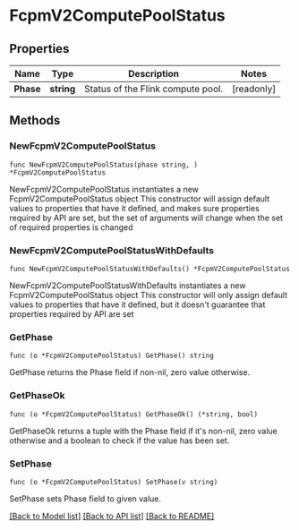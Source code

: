 # FcpmV2ComputePoolStatus

## Properties

Name | Type | Description | Notes
------------ | ------------- | ------------- | -------------
**Phase** | **string** | Status of the Flink compute pool. | [readonly] 

## Methods

### NewFcpmV2ComputePoolStatus

`func NewFcpmV2ComputePoolStatus(phase string, ) *FcpmV2ComputePoolStatus`

NewFcpmV2ComputePoolStatus instantiates a new FcpmV2ComputePoolStatus object
This constructor will assign default values to properties that have it defined,
and makes sure properties required by API are set, but the set of arguments
will change when the set of required properties is changed

### NewFcpmV2ComputePoolStatusWithDefaults

`func NewFcpmV2ComputePoolStatusWithDefaults() *FcpmV2ComputePoolStatus`

NewFcpmV2ComputePoolStatusWithDefaults instantiates a new FcpmV2ComputePoolStatus object
This constructor will only assign default values to properties that have it defined,
but it doesn't guarantee that properties required by API are set

### GetPhase

`func (o *FcpmV2ComputePoolStatus) GetPhase() string`

GetPhase returns the Phase field if non-nil, zero value otherwise.

### GetPhaseOk

`func (o *FcpmV2ComputePoolStatus) GetPhaseOk() (*string, bool)`

GetPhaseOk returns a tuple with the Phase field if it's non-nil, zero value otherwise
and a boolean to check if the value has been set.

### SetPhase

`func (o *FcpmV2ComputePoolStatus) SetPhase(v string)`

SetPhase sets Phase field to given value.



[[Back to Model list]](../README.md#documentation-for-models) [[Back to API list]](../README.md#documentation-for-api-endpoints) [[Back to README]](../README.md)


